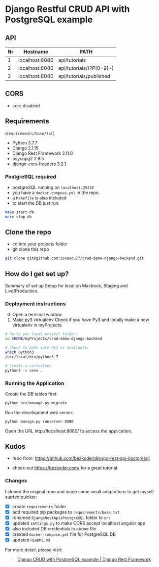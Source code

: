 # Django Restful CRUD API with PostgreSQL example

## API
Nr | Hostname | PATH
--- | --- | ---
1 | localhost:8080 | api/tutorials
2 | localhost:8080 | api/tutorials/(?P<pk>[0-9]+)
3 | localhost:8080 | api/tutorials/published

## CORS
- cors disabled

## Requirements
(`requirements/base/txt`)
- Python 3.7.7
- Django 2.1.15
- Django Rest Framework 3.11.0
- psycopg2 2.8.5
- django-cors-headers 3.2.1

### PostgreSQL required
- postgreSQL running on `localhost:25432`
- you have a `docker-compose.yml` in the repo.
- a `Makefile` is also included
- to start the DB just run:

```bash
make start-db
make stop-db
```

## Clone the repo
- cd into your projects folder
- git clone this repo

```bash
git clone git@github.com:ionescu77/crud-demo-django-backend.git
```

## How do I get set up?
Summary of set up Setup for local on Macbook, Staging and Live/Production.

### Deployment instructions

0. Open a terminal window
1. Make py3 virtualenv
Check if you have Py3 and locally make a new virtualenv in myProjects:

```bash
# Go to you local project folder:
cd $HOME/myProjects/crud-demo-django-backend

# Check to make sure Py3 is available:
which python3
/usr/local/bin/python3.7

# Create a virtualenv
python3 -m venv .
```


### Running the Application

Create the DB tables first:

```bash
python src/manage.py migrate
```
Run the development web server:

```bash
python manage.py runserver 8080
```
Open the URL http://localhost:8080/ to access the application.

## Kudos
- repo from:
https://github.com/bezkoder/django-rest-api-postgresql

- check-out <https://bezkoder.com/> for a great tutorial.

### Changes
I cloned the original repo and made some small adaptations to get myself started quicker:
- [X] create `requirements` folder
- [X] add required pip packages to `requirements/base.txt`
- [X] renamed `DjangoRestApisPostgreSQL` folder to `src`
- [X] updated `settings.py` to make CORS accept localhost angular app
- [X] also included DB credentials in above file
- [X] created `docker-compose.yml` file for PostgreSQL DB
- [X] updated `README.md`

For more detail, please visit:
> [Django CRUD with PostgreSQL example | Django Rest Framework](https://bezkoder.com/django-postgresql-crud-rest-framework/)
